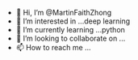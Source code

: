 - 👋 Hi, I’m @MartinFaithZhong
- 👀 I’m interested in ...deep learning
- 🌱 I’m currently learning ...python
- 💞️ I’m looking to collaborate on ...
- 📫 How to reach me ...

<!---
MartinFaithZhong/MartinFaithZhong is a ✨ special ✨ repository because its `README.md` (this file) appears on your GitHub profile.
You can click the Preview link to take a look at your changes.
--->
